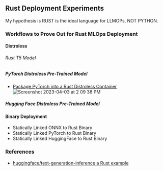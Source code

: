 ## Rust Deployment Experiments

My hypothesis is RUST is the ideal language for LLMOPs, NOT PYTHON.

### Workflows to Prove Out for Rust MLOps Deployment

#### Distroless

###### Rust T5 Model


##### PyTorch Distroless Pre-Trained Model

* [Package PyTorch into a Rust Distroless Container](https://github.com/nogibjj/rusty-deploy/tree/main/rtorchdist)
![Screenshot 2023-04-03 at 2 09 38 PM](https://user-images.githubusercontent.com/58792/229592006-9a0c59c1-e1d0-43c7-bc97-dda3d891ec91.png)

##### Hugging Face Distroless Pre-Trained Model

#### Binary Deployment

* Statically Linked ONNX to Rust Binary
* Statically Linked PyTorch to Rust Binary
* Statically Linked HuggingFace to Rust Binary

### References

* [huggingface/text-generation-inference a Rust example](https://github.com/huggingface/text-generation-inference)
